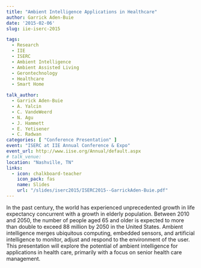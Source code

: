 ```yaml
---
title: "Ambient Intelligence Applications in Healthcare"
author: Garrick Aden-Buie
date: '2015-02-06'
slug: iie-iserc-2015

tags:
  - Research
  - IIE
  - ISERC
  - Ambient Intelligence
  - Ambient Assisted Living
  - Gerontechnology
  - Healthcare
  - Smart Home

talk_author:
  - Garrick Aden-Buie
  - A. Yalcin
  - C. VandeWeerd
  - N. Agu
  - J. Hammett
  - E. Yetisener
  - C. Radwan
categories: [ "Conference Presentation" ]
event: "ISERC at IIE Annual Conference & Expo"
event_url: http://www.iise.org/Annual/default.aspx
# talk_venue:
location: "Nashville, TN"
links:
  - icon: chalkboard-teacher
    icon_pack: fas
    name: Slides
    url: "/slides/iserc2015/ISERC2015--GarrickAden-Buie.pdf"
---
```


In the past century, the world has experienced unprecedented growth in life
expectancy concurrent with a growth in elderly population. Between 2010 and
2050, the number of people aged 65 and older is expected to more than double
to exceed 88 million by 2050 in the United States. Ambient intelligence merges
ubiquitous computing, embedded sensors, and artificial intelligence to
monitor, adjust and respond to the environment of the user. This presentation
will explore the potential of ambient intelligence for applications in health
care, primarily with a focus on senior health care management.
